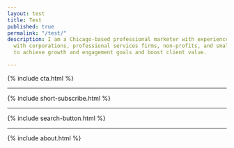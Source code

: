 ```yaml
---
layout: test
title: Test
published: true
permalink: "/test/"
description: I am a Chicago-based professional marketer with experience partnering
  with corporations, professional services firms, non-profits, and small business
  to achieve growth and engagement goals and boost client value.

---
```


{% include cta.html %}

<hr>

{% include short-subscribe.html %}

<hr>

{% include search-button.html %}

<hr>

{% include about.html %}
